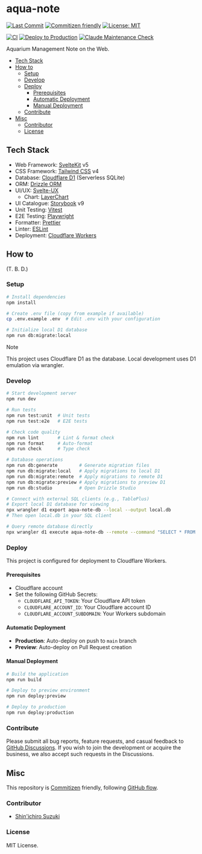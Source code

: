 # aqua-note

<!-- Badges -->

[![Last Commit](https://img.shields.io/github/last-commit/shin-sforzando/aqua-note)](https://github.com/shin-sforzando/aqua-note/graphs/commit-activity)
[![Commitizen friendly](https://img.shields.io/badge/commitizen-friendly-brightgreen.svg)](http://commitizen.github.io/cz-cli/)
[![License: MIT](https://img.shields.io/badge/License-MIT-yellow.svg)](https://opensource.org/licenses/MIT)

[![CI](https://github.com/shin-sforzando/aqua-note/actions/workflows/ci.yml/badge.svg)](https://github.com/shin-sforzando/aqua-note/actions/workflows/ci.yml)
[![Deploy to Production](https://github.com/shin-sforzando/aqua-note/actions/workflows/deploy.yml/badge.svg)](https://github.com/shin-sforzando/aqua-note/actions/workflows/deploy.yml)
[![Claude Maintenance Check](https://github.com/shin-sforzando/aqua-note/actions/workflows/claude-maintenance-check.yml/badge.svg)](https://github.com/shin-sforzando/aqua-note/actions/workflows/claude-maintenance-check.yml)

<!-- Synopsis -->

Aquarium Management Note on the Web.

<!-- TOC -->

- [Tech Stack](#tech-stack)
- [How to](#how-to)
  - [Setup](#setup)
  - [Develop](#develop)
  - [Deploy](#deploy)
    - [Prerequisites](#prerequisites)
    - [Automatic Deployment](#automatic-deployment)
    - [Manual Deployment](#manual-deployment)
  - [Contribute](#contribute)
- [Misc](#misc)
  - [Contributor](#contributor)
  - [License](#license)

## Tech Stack

- Web Framework: [SvelteKit](https://svelte.jp) v5
- CSS Framework: [Tailwind CSS](https://tailwindcss.com) v4
- Database: [Cloudflare D1](https://developers.cloudflare.com/d1/) (Serverless SQLite)
- ORM: [Drizzle ORM](https://orm.drizzle.team/)
- UI/UX: [Svelte-UX](https://svelte-ux.techniq.dev)
  - Chart: [LayerChart](https://www.layerchart.com)
- UI Catalogue: [Storybook](https://storybook.js.org) v9
- Unit Testing: [Vitest](https://vitest.dev)
- E2E Testing: [Playwright](https://playwright.dev)
- Formatter: [Prettier](https://prettier.io)
- Linter: [ESLint](https://eslint.org)
- Deployment: [Cloudflare Workers](https://workers.cloudflare.com/)

## How to

(T. B. D.)

### Setup

```bash
# Install dependencies
npm install

# Create .env file (copy from example if available)
cp .env.example .env  # Edit .env with your configuration

# Initialize local D1 database
npm run db:migrate:local
```

> [!NOTE]
> This project uses Cloudflare D1 as the database. Local development uses D1 emulation via wrangler.

### Develop

```bash
# Start development server
npm run dev

# Run tests
npm run test:unit  # Unit tests
npm run test:e2e   # E2E tests

# Check code quality
npm run lint       # Lint & format check
npm run format     # Auto-format
npm run check      # Type check

# Database operations
npm run db:generate        # Generate migration files
npm run db:migrate:local   # Apply migrations to local D1
npm run db:migrate:remote  # Apply migrations to remote D1
npm run db:migrate:preview # Apply migrations to preview D1
npm run db:studio          # Open Drizzle Studio

# Connect with external SQL clients (e.g., TablePlus)
# Export local D1 database for viewing
npx wrangler d1 export aqua-note-db --local --output local.db
# Then open local.db in your SQL client

# Query remote database directly
npx wrangler d1 execute aqua-note-db --remote --command "SELECT * FROM user"
```

### Deploy

This project is configured for deployment to Cloudflare Workers.

#### Prerequisites

- Cloudflare account
- Set the following GitHub Secrets:
  - `CLOUDFLARE_API_TOKEN`: Your Cloudflare API token
  - `CLOUDFLARE_ACCOUNT_ID`: Your Cloudflare account ID
  - `CLOUDFLARE_ACCOUNT_SUBDOMAIN`: Your Workers subdomain

#### Automatic Deployment

- **Production**: Auto-deploy on push to `main` branch
- **Preview**: Auto-deploy on Pull Request creation

#### Manual Deployment

```bash
# Build the application
npm run build

# Deploy to preview environment
npm run deploy:preview

# Deploy to production
npm run deploy:production
```

### Contribute

Please submit all bug reports, feature requests, and casual feedback to [GitHub Discussions](https://github.com/shin-sforzando/aqua-note/discussions).
If you wish to join the development or acquire the business, we also accept such requests in the Discussions.

## Misc

This repository is [Commitizen](https://commitizen.github.io/cz-cli/) friendly, following [GitHub flow](https://docs.github.com/en/get-started/quickstart/github-flow).

### Contributor

- [Shin'ichiro Suzuki](https://github.com/shin-sforzando)

### License

MIT License.

